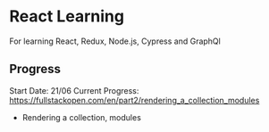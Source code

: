 # React Learning

For learning React, Redux, Node.js, Cypress and GraphQl

## Progress 

Start Date: 21/06
Current Progress: https://fullstackopen.com/en/part2/rendering_a_collection_modules

- Rendering a collection, modules